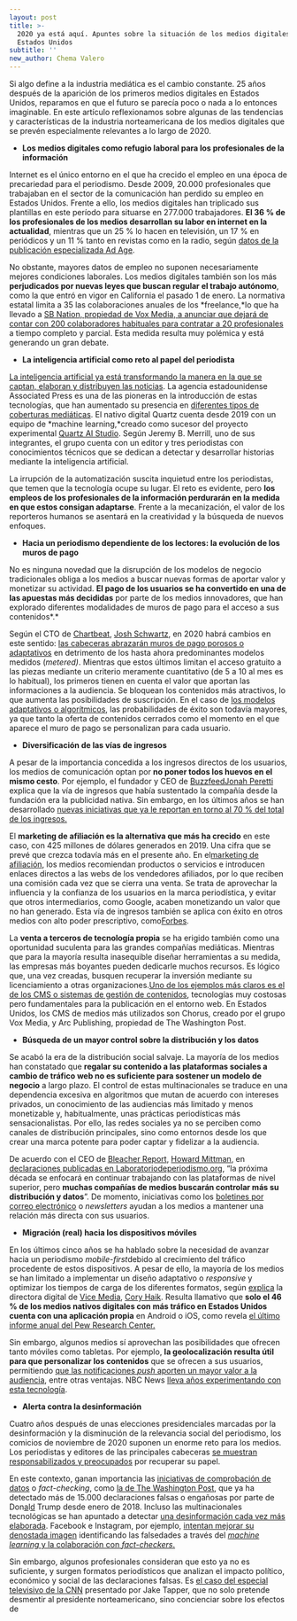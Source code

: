 ```yaml
---
layout: post
title: >-
  2020 ya está aquí. Apuntes sobre la situación de los medios digitales en
  Estados Unidos
subtitle: ''
new_author: Chema Valero
---
```

Si algo define a la industria mediática es el cambio constante. 25 años después de la aparición de los primeros medios digitales en Estados Unidos, reparamos en que el futuro se parecía poco o nada a lo entonces imaginable. En este artículo reflexionamos sobre algunas de las tendencias y características de la industria norteamericana de los medios digitales que se prevén especialmente relevantes a lo largo de 2020.

* **Los medios digitales como refugio laboral para los profesionales de la información**

Internet es el único entorno en el que ha crecido el empleo en una época de precariedad para el periodismo. Desde 2009, 20.000 profesionales que trabajaban en el sector de la comunicación han perdido su empleo en Estados Unidos. Frente a ello, los medios digitales han triplicado sus plantillas en este período para situarse en 277.000 trabajadores. **El 36 % de los profesionales de los medios desarrollan su labor en internet en la actualidad**, mientras que un 25 % lo hacen en televisión, un 17 % en periódicos y un 11 % tanto en revistas como en la radio, según [datos de la publicación especializada Ad Age](https://adage.com/article/year-end-lists-2019/internet-media-employment-has-tripled-over-past-decade/2221941).

No obstante, mayores datos de empleo no suponen necesariamente mejores condiciones laborales. Los medios digitales también son los más **perjudicados por nuevas leyes que buscan regular el trabajo autónomo**, como la que entró en vigor en California el pasado 1 de enero. La normativa estatal limita a 35 las colaboraciones anuales de los *freelance,*lo que ha llevado a [SB Nation, propiedad de Vox Media, a anunciar que dejará de contar con 200 colaboradores habituales para contratar a 20 profesionales](https://www.nytimes.com/2019/12/16/business/media/vox-media-california-job-cuts.html) a tiempo completo y parcial. Esta medida resulta muy polémica y está generando un gran debate.

* **La inteligencia artificial como reto al papel del periodista**

[La inteligencia artificial ya está transformando la manera en la que se captan, elaboran y distribuyen las noticias](https://mip.umh.es/blog/2019/11/02/el-impacto-de-la-inteligencia-artificial-en-el-periodismo/). La agencia estadounidense Associated Press es una de las pioneras en la introducción de estas tecnologías, que han aumentado su presencia en [diferentes tipos de coberturas mediáticas](https://www.ap.org/press-releases/2019/ap-to-grow-major-league-soccer-coverage-with-automated-stories). El nativo digital Quartz cuenta desde 2019 con un equipo de *machine learning,*creado como sucesor del proyecto experimental [Quartz AI Studio](https://qz.ai/). Según Jeremy B. Merrill, uno de sus integrantes, el grupo cuenta con un editor y tres periodistas con conocimientos técnicos que se dedican a detectar y desarrollar historias mediante la inteligencia artificial.

La irrupción de la automatización suscita inquietud entre los periodistas, que temen que la tecnología ocupe su lugar. El reto es evidente, pero **los empleos de los profesionales de la información perdurarán en la medida en que estos consigan adaptarse**. Frente a la mecanización, el valor de los reporteros humanos se asentará en la creatividad y la búsqueda de nuevos enfoques.

* **Hacia un periodismo dependiente de los lectores: la evolución de los muros de pago**

No es ninguna novedad que la disrupción de los modelos de negocio tradicionales obliga a los medios a buscar nuevas formas de aportar valor y monetizar su actividad. **El pago de los usuarios se ha convertido en una de las apuestas más decididas** por parte de los medios innovadores, que han explorado diferentes modalidades de muros de pago para el acceso a sus contenidos*.*

Según el CTO de [Chartbeat](https://chartbeat.com/), [Josh Schwartz](https://twitter.com/joshuadschwartz), en 2020 habrá cambios en este sentido: [las cabeceras abrazarán muros de pago porosos o adaptativos](https://www.niemanlab.org/2020/01/publishers-move-beyond-the-metered-paywall/) en detrimento de los hasta ahora predominantes modelos medidos (*metered)*. Mientras que estos últimos limitan el acceso gratuito a las piezas mediante un criterio meramente cuantitativo (de 5 a 10 al mes es lo habitual), los primeros tienen en cuenta el valor que aportan las informaciones a la audiencia. Se bloquean los contenidos más atractivos, lo que aumenta las posibilidades de suscripción. En el caso de [los modelos adaptativos o algorítmicos](https://mip.umh.es/blog/2019/07/09/muros-pago-algoritmicos-futuro/), las probabilidades de éxito son todavía mayores, ya que tanto la oferta de contenidos cerrados como el momento en el que aparece el muro de pago se personalizan para cada usuario.

* **Diversificación de las vías de ingresos**

A pesar de la importancia concedida a los ingresos directos de los usuarios, los medios de comunicación optan por **no poner todos los huevos en el mismo cesto**. Por ejemplo, el fundador y CEO de [Buzzfeed](https://www.buzzfeed.com/jonah/buzzfeed-in-2020?utm_source=dynamic&utm_campaign=bfsharecopy&sub=0_123911724)[Jonah Peretti](https://twitter.com/peretti) explica que la vía de ingresos que había sustentado la compañía desde la fundación era la publicidad nativa. Sin embargo, en los últimos años se han desarrollado [nuevas iniciativas que ya le reportan en torno al 70 % del total de los ingresos.](https://www.buzzfeed.com/jonah/buzzfeed-in-2020?utm_source=dynamic&utm_campaign=bfsharecopy&sub=0_123911724)

El **marketing de afiliación es la alternativa que más ha crecido** en este caso, con 425 millones de dólares generados en 2019. Una cifra que se prevé que crezca todavía más en el presente año. En el[marketing de afiliación](https://www.buzzfeed.com/nataliebrown/products-thatll-actually-help-make-you-productive-in-2020?origin=hpp), los medios recomiendan productos o servicios e introducen enlaces directos a las webs de los vendedores afiliados, por lo que reciben una comisión cada vez que se cierra una venta. Se trata de aprovechar la influencia y la confianza de los usuarios en la marca periodística, y evitar que otros intermediarios, como Google, acaben monetizando un valor que no han generado. Esta vía de ingresos también se aplica con éxito en otros medios con alto poder prescriptivo, como[Forbes](https://www.forbes.com/sites/forbes-personal-shopper/2019/12/13/forbes-shopping-holiday-gift-and-deal-guide/#2d65e5f956c2).

La **venta a terceros de tecnología propia** se ha erigido también como una oportunidad suculenta para las grandes compañías mediáticas. Mientras que para la mayoría resulta inasequible diseñar herramientas a su medida, las empresas más boyantes pueden dedicarle muchos recursos. Es lógico que, una vez creadas, busquen recuperar la inversión mediante su licenciamiento a otras organizaciones.[Uno de los ejemplos más claros es el de los CMS o sistemas de gestión de contenidos](https://www.xataka.com/servicios/negocio-grandes-medios-comunicacion-vender-tecnologia-a-otros-medios), tecnologías muy costosas pero fundamentales para la publicación en el entorno web. En Estados Unidos, los CMS de medios más utilizados son Chorus, creado por el grupo Vox Media, y Arc Publishing, propiedad de The Washington Post.

* **Búsqueda de un mayor control sobre la distribución y los datos**

Se acabó la era de la distribución social salvaje. La mayoría de los medios han constatado que **regalar su contenido a las plataformas sociales a cambio de tráfico web no es suficiente para sostener un modelo de negocio** a largo plazo. El control de estas multinacionales se traduce en una dependencia excesiva en algoritmos que mutan de acuerdo con intereses privados, un conocimiento de las audiencias más limitado y menos monetizable y, habitualmente, unas prácticas periodísticas más sensacionalistas. Por ello, las redes sociales ya no se perciben como canales de distribución principales, sino como entornos desde los que crear una marca potente para poder captar y fidelizar a la audiencia.

De acuerdo con el CEO de [Bleacher Report](https://twitter.com/BleacherReport), [Howard Mittman](https://twitter.com/hsmittman), en [declaraciones publicadas en Laboratoriodeperiodismo.org](https://laboratoriodeperiodismo.org/predicciones-de-directivos-internacionales-de-medios-para-2020/), “la próxima década se enfocará en continuar trabajando con las plataformas de nivel superior, pero **muchas compañías de medios buscarán controlar más su distribución y datos**”. De momento, iniciativas como los [boletines por correo electrónico](https://miquelpellicer.com/2015/04/theskimm-newsletter-triunfa-millennials/) o *newsletters* ayudan a los medios a mantener una relación más directa con sus usuarios.

* **Migración (real) hacia los dispositivos móviles**

En los últimos cinco años se ha hablado sobre la necesidad de avanzar hacia un periodismo *mobile-first*debido al crecimiento del tráfico procedente de estos dispositivos. A pesar de ello, la mayoría de los medios se han limitado a implementar un diseño adaptativo o *responsive* y optimizar los tiempos de carga de los diferentes formatos, según [explica](https://laboratoriodeperiodismo.org/predicciones-de-directivos-internacionales-de-medios-para-2020/) la directora digital de [Vice Media](https://www.vice.com/), [Cory Haik](https://twitter.com/coryhaik). Resulta llamativo que **solo el 46 % de los medios nativos digitales con más tráfico en Estados Unidos cuenta con una aplicación propia** en Android o iOS, como revela [el último informe anual del Pew Research Center.](https://www.journalism.org/fact-sheet/digital-news/)

Sin embargo, algunos medios sí aprovechan las posibilidades que ofrecen tanto móviles como tabletas. Por ejemplo, **la geolocalización resulta útil para que personalizar los contenidos** que se ofrecen a sus usuarios, permitiendo [que las notificaciones *push* aporten un mayor valor a la audiencia](https://www.niemanlab.org/2020/01/news-coverage-gets-geo-fragmented/), entre otras ventajas. NBC News [lleva años experimentando con esta tecnología](https://www.niemanlab.org/2014/06/the-notification-knows-where-you-are-breaking-news-debuts-news-alerts-tied-to-your-location/).

* **Alerta contra la desinformación**

Cuatro años después de unas elecciones presidenciales marcadas por la desinformación y la disminución de la relevancia social del periodismo, los comicios de noviembre de 2020 suponen un enorme reto para los medios. Los periodistas y editores de las principales cabeceras [se muestran responsabilizados y preocupados](https://www.theguardian.com/us-news/2020/jan/06/sleepwalking-into-2020-media-missed-donald-trump-rise-lessons-learned-2016?CMP=share_btn_tw) por recuperar su papel.

En este contexto, ganan importancia las [iniciativas de comprobación de datos](https://mip.umh.es/blog/2019/11/09/avanzadillas-contra-la-desinformación-cómo-están-innovando-los-verificadores/) o *fact-checking*, como [la de The Washington Post](https://www.washingtonpost.com/graphics/politics/trump-claims-database/), que ya ha detectado más de 15.000 declaraciones falsas o engañosas por parte de Don[](<>)[a](<>)l[](<>)[d](<>) Trump desde enero de 2018. Incluso las multinacionales tecnológicas se han apuntado a detectar [una desinformación cada vez más elaborada](https://mip.umh.es/blog/2019/12/01/deepfakes-cómo-los-medios-combaten-la-desinformación-más-sofisticada/). Facebook e Instagram, por ejemplo, [intentan mejorar su denostada imagen](https://www.xataka.com/servicios/a-pesar-todo-sigo-usando-facebook-diez-anos-despues-no-conozco-plataforma-que-me-que-ofrece) identificando las falsedades a través del [*machine learning* y la colaboración con *fact-checkers*.](https://internetofbusiness.com/facebook-machine-learning-fake-news/)

Sin embargo, algunos profesionales consideran que esto ya no es suficiente, y surgen formatos periodísticos que analizan el impacto político, económico y social de las declaraciones falsas. Es [el caso del especial televisivo de la CNN](https://www.politico.com/news/2019/11/22/jake-tapper-trump-gaslight-country-072888) presentado por Jake Tapper, que no solo pretende desmentir al presidente norteamericano, sino concienciar sobre los efectos de
